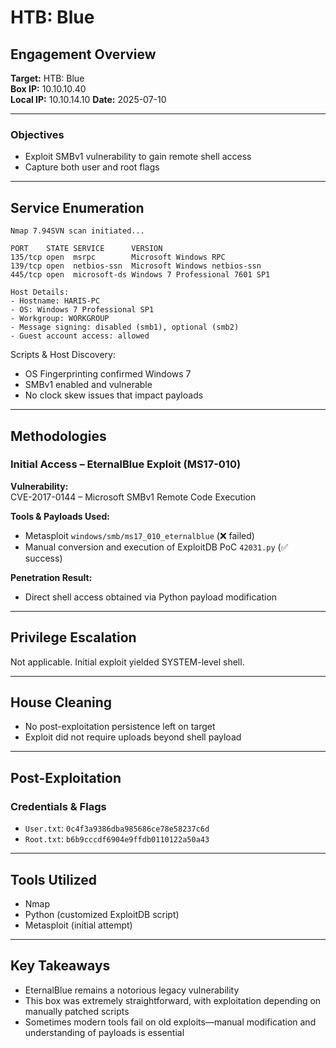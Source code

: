 # HTB: Blue

## Engagement Overview
**Target:** HTB: Blue  
**Box IP:** 10.10.10.40  
**Local IP:** 10.10.14.10
**Date:** 2025-07-10

---

### Objectives
- Exploit SMBv1 vulnerability to gain remote shell access
- Capture both user and root flags

---

## Service Enumeration

```
Nmap 7.94SVN scan initiated...

PORT    STATE SERVICE      VERSION
135/tcp open  msrpc        Microsoft Windows RPC
139/tcp open  netbios-ssn  Microsoft Windows netbios-ssn
445/tcp open  microsoft-ds Windows 7 Professional 7601 SP1

Host Details:
- Hostname: HARIS-PC
- OS: Windows 7 Professional SP1
- Workgroup: WORKGROUP
- Message signing: disabled (smb1), optional (smb2)
- Guest account access: allowed
```

Scripts & Host Discovery:
- OS Fingerprinting confirmed Windows 7
- SMBv1 enabled and vulnerable
- No clock skew issues that impact payloads

---

## Methodologies

### Initial Access – EternalBlue Exploit (MS17-010)

**Vulnerability:**  
CVE-2017-0144 – Microsoft SMBv1 Remote Code Execution

**Tools & Payloads Used:**
- Metasploit `windows/smb/ms17_010_eternalblue` (❌ failed)
- Manual conversion and execution of ExploitDB PoC `42031.py` (✅ success)

**Penetration Result:**  
- Direct shell access obtained via Python payload modification

---

## Privilege Escalation

Not applicable. Initial exploit yielded SYSTEM-level shell.

---

## House Cleaning

- No post-exploitation persistence left on target
- Exploit did not require uploads beyond shell payload

---

## Post-Exploitation

### Credentials & Flags

- `User.txt`: `0c4f3a9386dba985686ce78e58237c6d`  
- `Root.txt`: `b6b9cccdf6904e9ffdb0110122a50a43`

---

## Tools Utilized

* Nmap
* Python (customized ExploitDB script)
* Metasploit (initial attempt)

---

## Key Takeaways

* EternalBlue remains a notorious legacy vulnerability
* This box was extremely straightforward, with exploitation depending on manually patched scripts
* Sometimes modern tools fail on old exploits—manual modification and understanding of payloads is essential